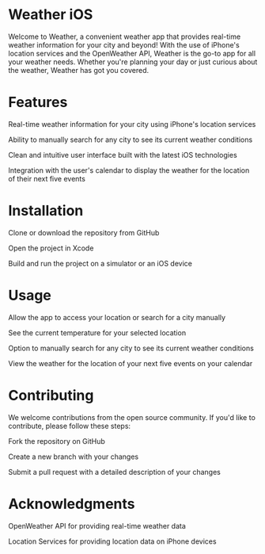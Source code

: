 # Weather iOS

Welcome to Weather, a convenient weather app that provides real-time weather information for your city and beyond! With the use of iPhone's location services and the OpenWeather API, Weather is the go-to app for all your weather needs. Whether you're planning your day or just curious about the weather, Weather has got you covered.

# Features

Real-time weather information for your city using iPhone's location services

Ability to manually search for any city to see its current weather conditions

Clean and intuitive user interface built with the latest iOS technologies

Integration with the user's calendar to display the weather for the location of their next five events

# Installation

Clone or download the repository from GitHub

Open the project in Xcode

Build and run the project on a simulator or an iOS device

# Usage

Allow the app to access your location or search for a city manually

See the current temperature for your selected location

Option to manually search for any city to see its current weather conditions

View the weather for the location of your next five events on your calendar

# Contributing

We welcome contributions from the open source community. If you'd like to contribute, please follow these steps:

Fork the repository on GitHub

Create a new branch with your changes

Submit a pull request with a detailed description of your changes

# Acknowledgments

OpenWeather API for providing real-time weather data

Location Services for providing location data on iPhone devices
